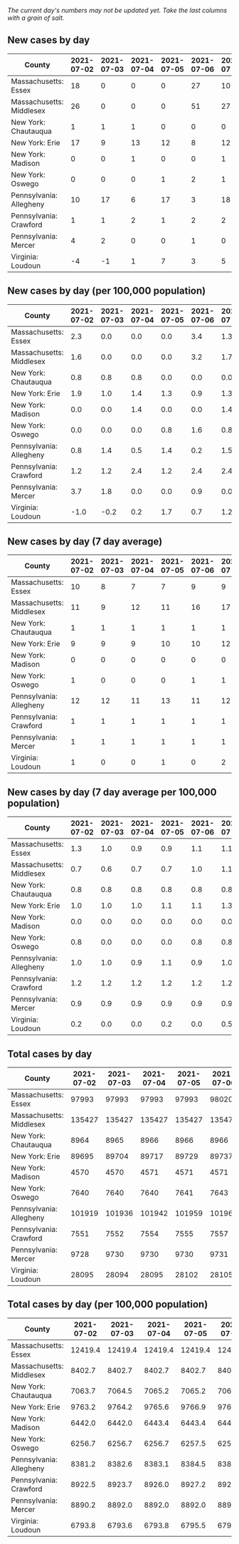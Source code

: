 _The current day's numbers may not be updated yet. Take the last columns with a grain of salt._
## New cases by day

| County | 2021-07-02 | 2021-07-03 | 2021-07-04 | 2021-07-05 | 2021-07-06 | 2021-07-07 | 2021-07-08 |
| --- | --- | --- | --- | --- | --- | --- | --- |
| Massachusetts: Essex | 18 | 0 | 0 | 0 | 27 | 10 |  |
| Massachusetts: Middlesex | 26 | 0 | 0 | 0 | 51 | 27 |  |
| New York: Chautauqua | 1 | 1 | 1 | 0 | 0 | 0 |  |
| New York: Erie | 17 | 9 | 13 | 12 | 8 | 12 |  |
| New York: Madison | 0 | 0 | 1 | 0 | 0 | 1 |  |
| New York: Oswego | 0 | 0 | 0 | 1 | 2 | 1 |  |
| Pennsylvania: Allegheny | 10 | 17 | 6 | 17 | 3 | 18 |  |
| Pennsylvania: Crawford | 1 | 1 | 2 | 1 | 2 | 2 |  |
| Pennsylvania: Mercer | 4 | 2 | 0 | 0 | 1 | 0 |  |
| Virginia: Loudoun | -4 | -1 | 1 | 7 | 3 | 5 |  |

## New cases by day (per 100,000 population)

| County | 2021-07-02 | 2021-07-03 | 2021-07-04 | 2021-07-05 | 2021-07-06 | 2021-07-07 | 2021-07-08 |
| --- | --- | --- | --- | --- | --- | --- | --- |
| Massachusetts: Essex | 2.3 | 0.0 | 0.0 | 0.0 | 3.4 | 1.3 |  |
| Massachusetts: Middlesex | 1.6 | 0.0 | 0.0 | 0.0 | 3.2 | 1.7 |  |
| New York: Chautauqua | 0.8 | 0.8 | 0.8 | 0.0 | 0.0 | 0.0 |  |
| New York: Erie | 1.9 | 1.0 | 1.4 | 1.3 | 0.9 | 1.3 |  |
| New York: Madison | 0.0 | 0.0 | 1.4 | 0.0 | 0.0 | 1.4 |  |
| New York: Oswego | 0.0 | 0.0 | 0.0 | 0.8 | 1.6 | 0.8 |  |
| Pennsylvania: Allegheny | 0.8 | 1.4 | 0.5 | 1.4 | 0.2 | 1.5 |  |
| Pennsylvania: Crawford | 1.2 | 1.2 | 2.4 | 1.2 | 2.4 | 2.4 |  |
| Pennsylvania: Mercer | 3.7 | 1.8 | 0.0 | 0.0 | 0.9 | 0.0 |  |
| Virginia: Loudoun | -1.0 | -0.2 | 0.2 | 1.7 | 0.7 | 1.2 |  |

## New cases by day (7 day average)

| County | 2021-07-02 | 2021-07-03 | 2021-07-04 | 2021-07-05 | 2021-07-06 | 2021-07-07 | 2021-07-08 |
| --- | --- | --- | --- | --- | --- | --- | --- |
| Massachusetts: Essex | 10 | 8 | 7 | 7 | 9 | 9 |  |
| Massachusetts: Middlesex | 11 | 9 | 12 | 11 | 16 | 17 |  |
| New York: Chautauqua | 1 | 1 | 1 | 1 | 1 | 1 |  |
| New York: Erie | 9 | 9 | 9 | 10 | 10 | 12 |  |
| New York: Madison | 0 | 0 | 0 | 0 | 0 | 0 |  |
| New York: Oswego | 1 | 0 | 0 | 0 | 1 | 1 |  |
| Pennsylvania: Allegheny | 12 | 12 | 11 | 13 | 11 | 12 |  |
| Pennsylvania: Crawford | 1 | 1 | 1 | 1 | 1 | 1 |  |
| Pennsylvania: Mercer | 1 | 1 | 1 | 1 | 1 | 1 |  |
| Virginia: Loudoun | 1 | 0 | 0 | 1 | 0 | 2 |  |

## New cases by day (7 day average per 100,000 population)

| County | 2021-07-02 | 2021-07-03 | 2021-07-04 | 2021-07-05 | 2021-07-06 | 2021-07-07 | 2021-07-08 |
| --- | --- | --- | --- | --- | --- | --- | --- |
| Massachusetts: Essex | 1.3 | 1.0 | 0.9 | 0.9 | 1.1 | 1.1 |  |
| Massachusetts: Middlesex | 0.7 | 0.6 | 0.7 | 0.7 | 1.0 | 1.1 |  |
| New York: Chautauqua | 0.8 | 0.8 | 0.8 | 0.8 | 0.8 | 0.8 |  |
| New York: Erie | 1.0 | 1.0 | 1.0 | 1.1 | 1.1 | 1.3 |  |
| New York: Madison | 0.0 | 0.0 | 0.0 | 0.0 | 0.0 | 0.0 |  |
| New York: Oswego | 0.8 | 0.0 | 0.0 | 0.0 | 0.8 | 0.8 |  |
| Pennsylvania: Allegheny | 1.0 | 1.0 | 0.9 | 1.1 | 0.9 | 1.0 |  |
| Pennsylvania: Crawford | 1.2 | 1.2 | 1.2 | 1.2 | 1.2 | 1.2 |  |
| Pennsylvania: Mercer | 0.9 | 0.9 | 0.9 | 0.9 | 0.9 | 0.9 |  |
| Virginia: Loudoun | 0.2 | 0.0 | 0.0 | 0.2 | 0.0 | 0.5 |  |

## Total cases by day

| County | 2021-07-02 | 2021-07-03 | 2021-07-04 | 2021-07-05 | 2021-07-06 | 2021-07-07 | 2021-07-08 |
| --- | --- | --- | --- | --- | --- | --- | --- |
| Massachusetts: Essex | 97993 | 97993 | 97993 | 97993 | 98020 | 98030 |  |
| Massachusetts: Middlesex | 135427 | 135427 | 135427 | 135427 | 135478 | 135505 |  |
| New York: Chautauqua | 8964 | 8965 | 8966 | 8966 | 8966 | 8966 |  |
| New York: Erie | 89695 | 89704 | 89717 | 89729 | 89737 | 89749 |  |
| New York: Madison | 4570 | 4570 | 4571 | 4571 | 4571 | 4572 |  |
| New York: Oswego | 7640 | 7640 | 7640 | 7641 | 7643 | 7644 |  |
| Pennsylvania: Allegheny | 101919 | 101936 | 101942 | 101959 | 101962 | 101980 |  |
| Pennsylvania: Crawford | 7551 | 7552 | 7554 | 7555 | 7557 | 7559 |  |
| Pennsylvania: Mercer | 9728 | 9730 | 9730 | 9730 | 9731 | 9731 |  |
| Virginia: Loudoun | 28095 | 28094 | 28095 | 28102 | 28105 | 28110 |  |

## Total cases by day (per 100,000 population)

| County | 2021-07-02 | 2021-07-03 | 2021-07-04 | 2021-07-05 | 2021-07-06 | 2021-07-07 | 2021-07-08 |
| --- | --- | --- | --- | --- | --- | --- | --- |
| Massachusetts: Essex | 12419.4 | 12419.4 | 12419.4 | 12419.4 | 12422.8 | 12424.1 |  |
| Massachusetts: Middlesex | 8402.7 | 8402.7 | 8402.7 | 8402.7 | 8405.9 | 8407.6 |  |
| New York: Chautauqua | 7063.7 | 7064.5 | 7065.2 | 7065.2 | 7065.2 | 7065.2 |  |
| New York: Erie | 9763.2 | 9764.2 | 9765.6 | 9766.9 | 9767.8 | 9769.1 |  |
| New York: Madison | 6442.0 | 6442.0 | 6443.4 | 6443.4 | 6443.4 | 6444.8 |  |
| New York: Oswego | 6256.7 | 6256.7 | 6256.7 | 6257.5 | 6259.2 | 6260.0 |  |
| Pennsylvania: Allegheny | 8381.2 | 8382.6 | 8383.1 | 8384.5 | 8384.7 | 8386.2 |  |
| Pennsylvania: Crawford | 8922.5 | 8923.7 | 8926.0 | 8927.2 | 8929.6 | 8931.9 |  |
| Pennsylvania: Mercer | 8890.2 | 8892.0 | 8892.0 | 8892.0 | 8892.9 | 8892.9 |  |
| Virginia: Loudoun | 6793.8 | 6793.6 | 6793.8 | 6795.5 | 6796.2 | 6797.4 |  |
